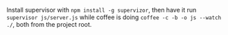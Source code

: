 Install supervisor with `npm install -g supervizor`, then have it run `supervisor js/server.js` while coffee is doing `coffee -c -b -o js --watch ./`, both from the project root.